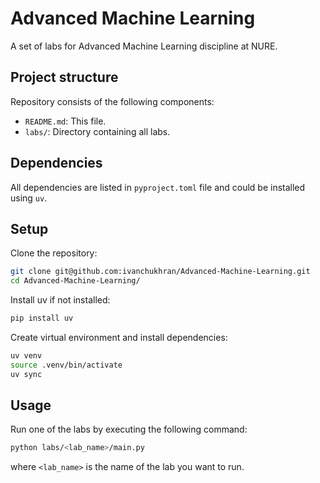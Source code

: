 # Advanced Machine Learning

A set of labs for Advanced Machine Learning discipline at NURE.

## Project structure

Repository consists of the following components:

- `README.md`: This file.
- `labs/`: Directory containing all labs.

## Dependencies

All dependencies are listed in `pyproject.toml` file and could be installed using `uv`.

## Setup

Clone the repository:

```bash
git clone git@github.com:ivanchukhran/Advanced-Machine-Learning.git
cd Advanced-Machine-Learning/
```

Install uv if not installed:

```bash
pip install uv
```

Create virtual environment and install dependencies:

```bash
uv venv
source .venv/bin/activate
uv sync
```

## Usage

Run one of the labs by executing the following command:

```bash
python labs/<lab_name>/main.py
```

where `<lab_name>` is the name of the lab you want to run.

